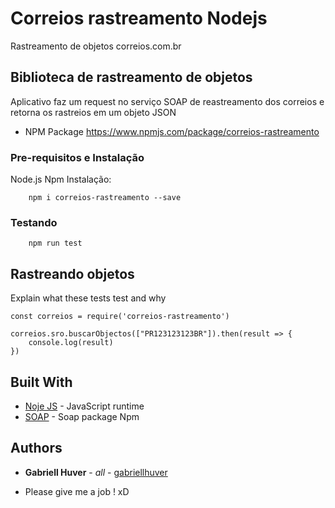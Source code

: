 # Correios rastreamento Nodejs

Rastreamento de objetos correios.com.br

## Biblioteca de rastreamento de objetos

Aplicativo faz um request no serviço SOAP de reastreamento dos correios e retorna os rastreios em um objeto JSON

* NPM Package https://www.npmjs.com/package/correios-rastreamento
### Pre-requisitos e Instalação

Node.js
Npm
Instalação:

		npm i correios-rastreamento --save


### Testando

		npm run test


## Rastreando objetos

Explain what these tests test and why

```
const correios = require('correios-rastreamento')

correios.sro.buscarObjectos(["PR123123123BR"]).then(result => {
    console.log(result)
})
```


## Built With

* [Noje JS]( https://nodejs.org/en/) - JavaScript runtime
* [SOAP](https://www.npmjs.com/package/soap) - Soap package Npm



## Authors

* **Gabriell Huver** - *all* - [gabriellhuver](https://github.com/gabriellhuver)

* Please give me a job ! xD

